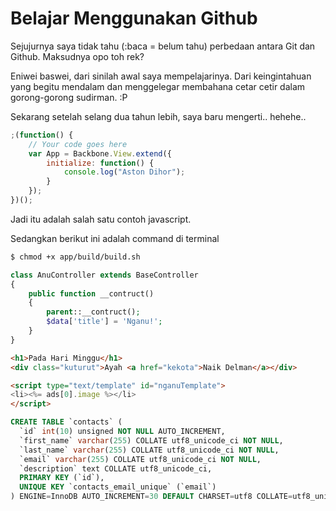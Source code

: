 # Belajar Menggunakan Github

Sejujurnya saya tidak tahu (:baca = belum tahu) perbedaan antara Git dan Github. Maksudnya opo toh rek?

Eniwei baswei, dari sinilah awal saya mempelajarinya. Dari keingintahuan yang begitu mendalam dan menggelegar membahana cetar cetir dalam gorong-gorong sudirman. :P

Sekarang setelah selang dua tahun lebih, saya baru mengerti.. hehehe..

```javascript
;(function() {
	// Your code goes here
	var App = Backbone.View.extend({
		initialize: function() {
			console.log("Aston Dihor");
		}
	});
})();
```

Jadi itu adalah salah satu contoh javascript.

Sedangkan berikut ini adalah command di terminal

 
```bash
$ chmod +x app/build/build.sh
```

```php
class AnuController extends BaseController
{
	public function __contruct()
	{
		parent::__contruct();
		$data['title'] = 'Nganu!';
	}
}
```

```html
<h1>Pada Hari Minggu</h1>
<div class="kuturut">Ayah <a href="kekota">Naik Delman</a></div>

<script type="text/template" id="nganuTemplate">
<li><%= ads[0].image %></li>
</script>
```

```sql
CREATE TABLE `contacts` (
  `id` int(10) unsigned NOT NULL AUTO_INCREMENT,
  `first_name` varchar(255) COLLATE utf8_unicode_ci NOT NULL,
  `last_name` varchar(255) COLLATE utf8_unicode_ci NOT NULL,
  `email` varchar(255) COLLATE utf8_unicode_ci NOT NULL,
  `description` text COLLATE utf8_unicode_ci,
  PRIMARY KEY (`id`),
  UNIQUE KEY `contacts_email_unique` (`email`)
) ENGINE=InnoDB AUTO_INCREMENT=30 DEFAULT CHARSET=utf8 COLLATE=utf8_unicode_ci;
```
